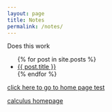 ```yaml
---
layout: page
title: Notes
permalink: /notes/
---
```


Does this work


<ul>
  {% for post in site.posts %}
    <li>
      <a href="{{ post.url }}">{{ post.title }}</a>
    </li>
  {% endfor %}
</ul>

<a href="https://nickgauth.github.io/pain/">click here to go to home page test</a>

[calculus homepage][calchp]

[calchp]: https://nickgauth.github.io/pain/math/2022-04-21-calchp.html
